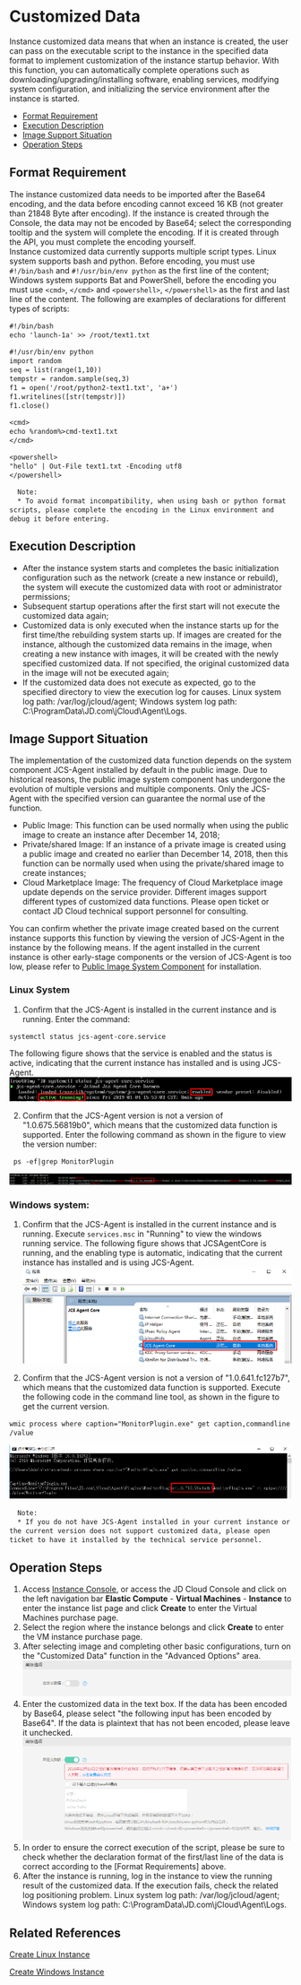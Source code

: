 # Customized Data

Instance customized data means that when an instance is created, the user can pass on the executable script to the instance in the specified data format to implement customization of the instance startup behavior. With this function, you can automatically complete operations such as downloading/upgrading/installing software, enabling services, modifying system configuration, and initializing the service environment after the instance is started.<br>

* [Format Requirement](Userdata#user-content-1)
* [Execution Description](Userdata#user-content-2)
* [Image Support Situation](Userdata#user-content-3)
* [Operation Steps](Userdata#user-content-4)

<div id="user-content-1"></div>

## Format Requirement
The instance customized data needs to be imported after the Base64 encoding, and the data before encoding cannot exceed 16 KB (not greater than 21848 Byte after encoding). If the instance is created through the Console, the data may not be encoded by Base64; select the corresponding tooltip and the system will complete the encoding. If it is created through the API, you must complete the encoding yourself.<br>
Instance customized data currently supports multiple script types. Linux system supports bash and python. Before encoding, you must use `#!/bin/bash` and `#!/usr/bin/env python` as the first line of the content; Windows system supports Bat and PowerShell, before the encoding you must use `<cmd>`, `</cmd>` and `<powershell>`, `</powershell>` as the first and last line of the content. The following are examples of declarations for different types of scripts:
```
#!/bin/bash 
echo 'launch-1a' >> /root/text1.txt
```
```
#!/usr/bin/env python
import random
seq = list(range(1,10))
tempstr = random.sample(seq,3)
f1 = open('/root/python2-text1.txt', 'a+')
f1.writelines([str(tempstr)])
f1.close()
```
```
<cmd>
echo %random%>cmd-text1.txt
</cmd>
```
```
<powershell>
"hello" | Out-File text1.txt -Encoding utf8
</powershell>
```

      Note:
      * To avoid format incompatibility, when using bash or python format scripts, please complete the encoding in the Linux environment and debug it before entering.

<div id="user-content-2"></div>

## Execution Description
* After the instance system starts and completes the basic initialization configuration such as the network (create a new instance or rebuild), the system will execute the customized data with root or administrator permissions;
* Subsequent startup operations after the first start will not execute the customized data again;
* Customized data is only executed when the instance starts up for the first time/the rebuilding system starts up. If images are created for the instance, although the customized data remains in the image, when creating a new instance with images, it will be created with the newly specified customized data. If not specified, the original customized data in the image will not be executed again;
* If the customized data does not execute as expected, go to the specified directory to view the execution log for causes. Linux system log path: /var/log/jcloud/agent; Windows system log path: C:\ProgramData\JD.com\jCloud\Agent\Logs.

<div id=image-support></div>

<div id="user-content-3"></div>

## Image Support Situation
The implementation of the customized data function depends on the system component JCS-Agent installed by default in the public image. Due to historical reasons, the public image system component has undergone the evolution of multiple versions and multiple components. Only the JCS-Agent with the specified version can guarantee the normal use of the function.

* Public Image: This function can be used normally when using the public image to create an instance after December 14, 2018;<br>
* Private/shared Image: If an instance of a private image is created using a public image and created no earlier than December 14, 2018, then this function can be normally used when using the private/shared image to create instances;<br>
* Cloud Marketplace Image: The frequency of Cloud Marketplace image update depends on the service provider. Different images support different types of customized data functions. Please open ticket or contact JD Cloud technical support personnel for consulting.

You can confirm whether the private image created based on the current instance supports this function by viewing the version of JCS-Agent in the instance by the following means. If the agent installed in the current instance is other early-stage components or the version of JCS-Agent is too low, please refer to [Public Image System Component](http://docs.jdcloud.com/en/virtual-machines/default-agent-in-public-image) for installation.<br>

### Linux System<br>
1. Confirm that the JCS-Agent is installed in the current instance and is running.
Enter the command:
```
systemctl status jcs-agent-core.service
```
The following figure shows that the service is enabled and the status is active, indicating that the current instance has installed and is using JCS-Agent.
![](../../../../../image/vm/Operation-Guide-Instance-userdata1.png)

2. Confirm that the JCS-Agent version is not a version of "1.0.675.56819b0", which means that the customized data function is supported. Enter the following command as shown in the figure to view the version number:
```
 ps -ef|grep MonitorPlugin
```

![](../../../../../image/vm/Operation-Guide-Instance-userdata2.png)

### Windows system: <br>
1. Confirm that the JCS-Agent is installed in the current instance and is running.
    Execute `services.msc` in "Running" to view the windows running service. The following figure shows that JCSAgentCore is running, and the enabling type is automatic, indicating that the current instance has installed and is using JCS-Agent.
![](../../../../../image/vm/Operation-Guide-Instance-userdata3.png)

2. Confirm that the JCS-Agent version is not a version of "1.0.641.fc127b7", which means that the customized data function is supported.
    Execute the following code in the command line tool, as shown in the figure to get the current version.
```
wmic process where caption="MonitorPlugin.exe" get caption,commandline /value
```

![](../../../../../image/vm/Operation-Guide-Instance-userdata4.png)

      Note:
      * If you do not have JCS-Agent installed in your current instance or the current version does not support customized data, please open ticket to have it installed by the technical service personnel.

<div id="user-content-4"></div>

## Operation Steps
1. Access [Instance Console](https://cns-console.jdcloud.com/host/compute/list), or access the JD Cloud Console and click on the left navigation bar **Elastic Compute** - **Virtual Machines** - **Instance** to enter the instance list page and click **Create** to enter the Virtual Machines purchase page.
2. Select the region where the instance belongs and click **Create** to enter the VM instance purchase page.
3. After selecting image and completing other basic configurations, turn on the "Customized Data" function in the "Advanced Options" area.
![](../../../../../image/vm/Operation-Guide-Instance-userdata5.png)
4. Enter the customized data in the text box. If the data has been encoded by Base64, please select "the following input has been encoded by Base64". If the data is plaintext that has not been encoded, please leave it unchecked.
![](../../../../../image/vm/Operation-Guide-Instance-userdata6.png)
5. In order to ensure the correct execution of the script, please be sure to check whether the declaration format of the first/last line of the data is correct according to the [Format Requirements] above.
6. After the instance is running, log in the instance to view the running result of the customized data. If the execution fails, check the related log positioning problem. Linux system log path: /var/log/jcloud/agent; Windows system log path: C:\ProgramData\JD.com\jCloud\Agent\Logs.

<div id="user-content-4"></div>


## Related References

[Create Linux Instance](https://docs.jdcloud.com/virtual-machines/create-linux-instance)

[Create Windows Instance](http://docs.jdcloud.com/virtual-machines/create-windows-instance)

